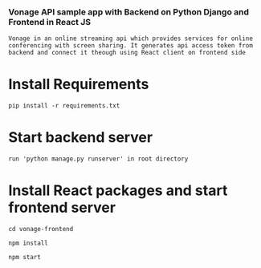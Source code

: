 ### Vonage API sample app with Backend on Python Django and Frontend in React JS
```
Vonage in an online streaming api which provides services for online conferencing with screen sharing. It generates api access token from backend and connect it theough using React client on frontend side
```

# Install Requirements 
```
pip install -r requirements.txt
```

# Start backend server 
```
run 'python manage.py runserver' in root directory
```

# Install React packages and start frontend server
```
cd vonage-frontend

npm install

npm start
```



